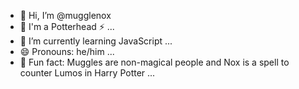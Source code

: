 - 👋 Hi, I’m @mugglenox
- 👀 I'm a Potterhead ⚡ ...
- 🌱 I’m currently learning JavaScript ...
- 😄 Pronouns: he/him ...
- 🌟 Fun fact: Muggles are non-magical people and Nox is a spell to counter Lumos in Harry Potter ...
